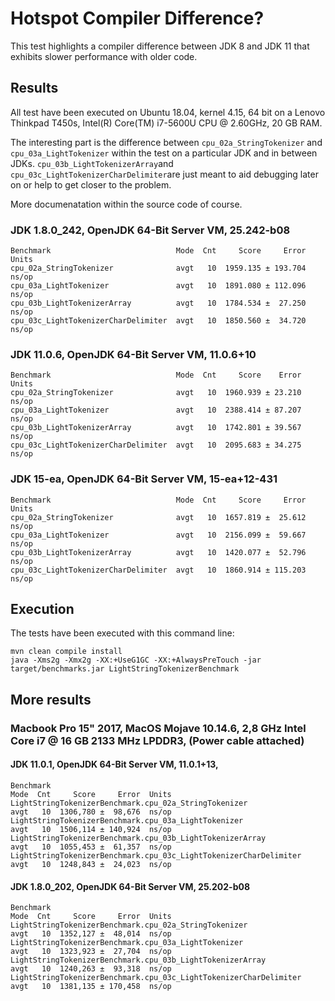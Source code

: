 # Hotspot Compiler Difference?
This test highlights a compiler difference between JDK 8 and JDK 11 that exhibits slower performance with older code.

## Results

All test have been executed on Ubuntu 18.04, kernel 4.15, 64 bit on a Lenovo Thinkpad T450s, Intel(R) Core(TM) i7-5600U CPU @ 2.60GHz, 20 GB RAM.

The interesting part is the difference between `cpu_02a_StringTokenizer` and `cpu_03a_LightTokenizer` within the test on a particular JDK and in between JDKs. `cpu_03b_LightTokenizerArray`and `cpu_03c_LightTokenizerCharDelimiter`are just meant to aid debugging later on or help to get closer to the problem.

More documenatation within the source code of course.

### JDK 1.8.0_242, OpenJDK 64-Bit Server VM, 25.242-b08
```
Benchmark                            Mode  Cnt     Score     Error  Units
cpu_02a_StringTokenizer              avgt   10  1959.135 ± 193.704  ns/op
cpu_03a_LightTokenizer               avgt   10  1891.080 ± 112.096  ns/op
cpu_03b_LightTokenizerArray          avgt   10  1784.534 ±  27.250  ns/op
cpu_03c_LightTokenizerCharDelimiter  avgt   10  1850.560 ±  34.720  ns/op
```

### JDK 11.0.6, OpenJDK 64-Bit Server VM, 11.0.6+10
```
Benchmark                            Mode  Cnt     Score    Error  Units
cpu_02a_StringTokenizer              avgt   10  1960.939 ± 23.210  ns/op
cpu_03a_LightTokenizer               avgt   10  2388.414 ± 87.207  ns/op
cpu_03b_LightTokenizerArray          avgt   10  1742.801 ± 39.567  ns/op
cpu_03c_LightTokenizerCharDelimiter  avgt   10  2095.683 ± 34.275  ns/op
```
### JDK 15-ea, OpenJDK 64-Bit Server VM, 15-ea+12-431
```
Benchmark                            Mode  Cnt     Score     Error  Units
cpu_02a_StringTokenizer              avgt   10  1657.819 ±  25.612  ns/op
cpu_03a_LightTokenizer               avgt   10  2156.099 ±  59.667  ns/op
cpu_03b_LightTokenizerArray          avgt   10  1420.077 ±  52.796  ns/op
cpu_03c_LightTokenizerCharDelimiter  avgt   10  1860.914 ± 115.203  ns/op
```

## Execution
The tests have been executed with this command line:

```
mvn clean compile install
java -Xms2g -Xmx2g -XX:+UseG1GC -XX:+AlwaysPreTouch -jar target/benchmarks.jar LightStringTokenizerBenchmark
```


## More results 

### Macbook Pro 15" 2017, MacOS Mojave 10.14.6, 2,8 GHz Intel Core i7 @ 16 GB 2133 MHz LPDDR3, (Power cable attached)

#### JDK 11.0.1, OpenJDK 64-Bit Server VM, 11.0.1+13, 

```
Benchmark                                                          Mode  Cnt     Score     Error  Units
LightStringTokenizerBenchmark.cpu_02a_StringTokenizer              avgt   10  1306,780 ±  98,676  ns/op
LightStringTokenizerBenchmark.cpu_03a_LightTokenizer               avgt   10  1506,114 ± 140,924  ns/op
LightStringTokenizerBenchmark.cpu_03b_LightTokenizerArray          avgt   10  1055,453 ±  61,357  ns/op
LightStringTokenizerBenchmark.cpu_03c_LightTokenizerCharDelimiter  avgt   10  1248,843 ±  24,023  ns/op
```

#### JDK 1.8.0_202, OpenJDK 64-Bit Server VM, 25.202-b08

```
Benchmark                                                          Mode  Cnt     Score     Error  Units
LightStringTokenizerBenchmark.cpu_02a_StringTokenizer              avgt   10  1352,127 ±  48,014  ns/op
LightStringTokenizerBenchmark.cpu_03a_LightTokenizer               avgt   10  1323,923 ±  27,704  ns/op
LightStringTokenizerBenchmark.cpu_03b_LightTokenizerArray          avgt   10  1240,263 ±  93,318  ns/op
LightStringTokenizerBenchmark.cpu_03c_LightTokenizerCharDelimiter  avgt   10  1381,135 ± 170,458  ns/op
```
